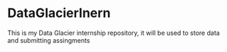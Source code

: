 # DataGlacierInern
This is my Data Glacier internship repository, it will be used to store data and submitting assingments
